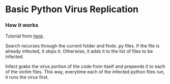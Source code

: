 # Basic Python Virus Replication


### How it works

Tutorial from [here](https://cranklin.wordpress.com/2012/05/10/how-to-make-a-simple-computer-virus-with-python/).

Search recurses through the current folder and finds .py files. If the file is already infected, it skips it. Otherwise, it adds it to the list of files to be infected.

Infect grabs the virus portion of the code from itself and prepends it to each of the victim files. This way, everytime each of the infected python files run, it runs the virus first.
